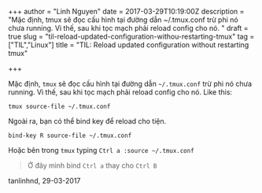 +++
author = "Linh Nguyen"
date = 2017-03-29T10:19:00Z
description = "Mặc định, tmux sẽ đọc cấu hình tại đường dẫn ~/.tmux.conf trừ phi nó chưa running. Vì thế, sau khi tọc mạch phải reload config cho nó. "
draft = true
slug = "til-reload-updated-configuration-withou-restarting-tmux"
tag = ["TIL","Linux"]
title = "TIL: Reload updated configuration without restarting tmux"

+++

Mặc định, `tmux` sẽ đọc cấu hình tại đường dẫn `~/.tmux.conf` trừ phi nó chưa running. Vì thế, sau khi tọc mạch phải reload config cho nó.
Like this:
```shell
tmux source-file ~/.tmux.conf
```

Ngoài ra, bạn có thể bind key để reload cho tiện.

```shell
bind-key R source-file ~/.tmux.conf
```

Hoặc bên trong `tmux` typing `Ctrl a :source ~/.tmux.conf`

> Ở đây mình bind `Ctrl a` thay cho `Ctrl B`

tanlinhnd, 29-03-2017

